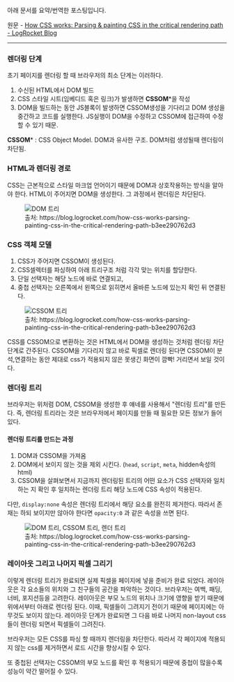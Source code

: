 아래 문서를 요약/번역한 포스팅입니다.

원문 - [How CSS works: Parsing & painting CSS in the critical rendering path - LogRocket Blog](https://blog.logrocket.com/how-css-works-parsing-painting-css-in-the-critical-rendering-path-b3ee290762d3 )

---

### 렌더링 단계 

초기 페이지를 렌더링 할 때 브라우저의 최소 단계는 이러하다.

1. 수신된 HTML에서 DOM 빌드
2. CSS 스타일 시트(임베디드 혹은 링크)가 발생하면 **CSSOM***을 작성
3. DOM을 빌드하는 동안 JS블록이 발생하면 CSSOM생성을 기다리고 DOM 생성을 중간하고 코드를 실행한다. JS실행이 DOM을 수정하고 CSSOM에 접근하여 수정할 수 있기 때문.

**CSSOM*** : CSS Object Model. DOM과 유사한 구조. DOM처럼 생성될때 렌더링이 차단됨. 


### HTML과 렌더링 경로

CSS는 근본적으로 스타일 마크업 언어이기 때문에 DOM과 상호작용하는 방식을 알아야 한다.
HTML이 주어지면 DOM을 생성한다. 그 과정에서 렌더링은 차단된다.

<figure>
  <img src="/posts/images/css-rendering-process/i42g-230103-144217.png" alt="DOM 트리">
  <figcaption>출처: https://blog.logrocket.com/how-css-works-parsing-painting-css-in-the-critical-rendering-path-b3ee290762d3</figcaption>
</figure>


### CSS 객체 모델

1. CSS가 주어지면 CSSOM이 생성된다.
2. CSS셀렉터를 파싱하여 아래 트리구조 처럼 각각 맞는 위치를 할당한다.
3. 단일 선택자는 해당 노드에 바로 연결되고,
4. 중첩 선택자는 오른쪽에서 왼쪽으로 읽히면서 올바른 노드에 있는지 확인 뒤 연결된다.

<figure>
  <img src="/posts/images/css-rendering-process/i43g-230103-144345.png" alt="CSSOM 트리">
  <figcaption>출처: https://blog.logrocket.com/how-css-works-parsing-painting-css-in-the-critical-rendering-path-b3ee290762d3</figcaption>
</figure>

CSS를 CSSOM으로 변환하는 것은 HTML에서 DOM을 생성하는 것처럼 렌더링 차단 단계로 간주된다.
CSSOM을 기다리지 않고 바로 픽셀로 렌더링 된다면 CSSOM이 분석,연결하는 동안 제대로 css가 적용되지 않은 못생긴 화면이 깜빡! 거리면서 보일 것이다.

### 렌더링 트리

브라우저는 위처럼 DOM, CSSOM을 생성한 후 얘네를 사용해서 "렌더링 트리"를 만든다.
즉, 렌더링 트리라는 것은 브라우저에서 페이지를 만들 때 필요한 모든 정보가 들어있다.

#### 렌더링 트리를 만드는 과정

1. DOM과 CSSOM을 가져옴
2. DOM에서 보이지 않는 것을 제외 시킨다. (<code>head</code>, <code>script</code>, <code>meta</code>, hidden속성의 html)
3. CSSOM을 살펴보면서 지금까지 렌더링된 트리의 어떤 요소가 CSS 선택자와 일치하는 지 확인 후 일치하는 렌더링 트리 해당 노드에 CSS 속성이 적용된다. 

다만, <code>display:none</code> 속성은 렌더링 트리에서 해당 요소를 완전히 제거한다.
따라서 존재는 하되 보이지만 않아야 한다면 <code>opacity:0</code> 과 같은 속성을 쓰면 된다.

<figure>
  <img src="/posts/images/css-rendering-process/i45g-230103-144506.png" alt="DOM 트리, CSSOM 트리, 렌더 트리">
  <figcaption>출처: https://blog.logrocket.com/how-css-works-parsing-painting-css-in-the-critical-rendering-path-b3ee290762d3</figcaption>
</figure>

### 레이아웃 그리고 나머지 픽셀 그리기
이렇게 렌더링 트리가 완료되면 실제 픽셀을 페이지에 넣을 준비가 완료 되었다. 레이아웃은 각 요소들의 위치와 그 친구들의 공간을 파악하는 것이다. 브라우저는 여백, 패딩, 너비, 포지션등을 고려한다. 레이아웃은 부모 노드의 위치나 크기에 영향을 받기 때문에 위에서부터 아래로 렌더링 된다.
이때, 픽셀들이 그려지기 전이기 때문에 페이지에는 아무것도 보이지 않는다. 레이아웃 단계가 완료되면 그 다음 바로 나머지 non-layout css들이 렌더링 되면서 픽셀들이 그려진다.

브라우저는 모든 CSS를 파싱 할 때까지 렌더링을 차단한다. 따라서 각 페이지에 적용되지 않는 css를 제거하면서 로드 시간을 향상시킬 수 있다.

또 중첩된 선택자는 CSSOM의 부모 노드를 확인 후 적용되기 때문에 중첩이 많을수록 성능이 약간 떨어질 수 있다.
